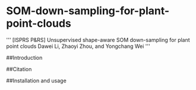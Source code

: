 # SOM-down-sampling-for-plant-point-clouds
'''
[ISPRS P&RS] Unsupervised shape-aware SOM down-sampling for plant point clouds
Dawei Li, Zhaoyi Zhou, and Yongchang Wei
'''

##Introduction

##Citation

##Installation and usage

